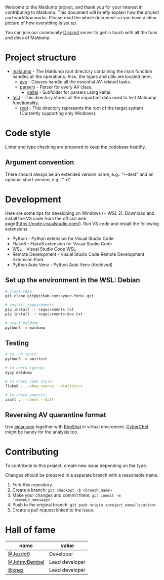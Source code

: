 Welcome to the Maldump project, and thank you for your interest in contributing to Maldump. This document will briefly explain how the project and workflow works. Please read the whole document so you have a clear picture of how everything is set up.

You can join our community [Discord](https://discord.gg/ktxhVRYFar) server to get in touch with all the funs and devs of Maldump.

# Project structure

* [maldump](torch) - The Maldump root directory containing the main function handles all the operations. Also, the types and utils are located here.
  * [avs](maldump/avs) - Classes handle all the essential AV-related tasks.
  * [parsers](maldump/parsers) - Parser for every AV class.
    * [kaitai](maldump/parsers/kaitai) - Subfolder for parsers using kaitai.
* [test](test) - This directory stores all the important data used to test Maldump functionality.
  * [root](test/root) - This directory represents the root of the target system (Currently supporting only Windows).

# Code style

Linter and type checking are prepared to keep the codebase healthy.

## Argument convention

There should always be an extended version name, e.g.: "--dest" and an optional short version, e.g.: "-d".

# Development

Here are some tips for developing on Windows (+ WSL 2). Download and install the VS code from the official web page(https://code.visualstudio.com/). Run VS code and install the following extensions:

  -  Python - Python extension for Visual Studio Code
  -  Flake8 - Flake8 extension for Visual Studio Code
  -  WSL - Visual Studio Code WSL
  -  Remote Development - Visual Studio Code Remote Development Extension Pack
  -  Python Auto Venv - Python Auto Venv (Archived)

## Set up the environment in the WSL: Debian

```sh
# clone repo
git clone git@github.com:<your-fork>.git

# install requirements
pip install -r requirements.txt
pip install -r requirements-dev.txt

# start maldump
python3 -m maldump
```

## Testing

```sh
# to run tests:
python3 -m unittest

# to check typing:
mypy maldump

# to check code style:
flake8 . --show-source --statistics

# to check imports:
isort . --check --diff
```

## Reversing AV quarantine format

Use [eicar.com](https://www.eicar.org/download-anti-malware-testfile/) together with [RegShot](https://github.com/Seabreg/Regshot) in virtual enviroment. [CyberChef](https://gchq.github.io/CyberChef/) might be handy for the analysis too.

# Contributing

To contribute to this project, create new issue depending on the type.

Changes should be prepared in a separate branch with a reasonable name.

1. Fork this repository.
2. Create a branch: `git checkout -b <branch_name>`
3. Make your changes and commit them: `git commit -m '<commit_message>'`
4. Push to the original branch: `git push origin <project_name/location>`
5. Create a pull request linked to the issue.

# Hall of fame

| name | value |
| --- | --- |
| [@Jezdo0](https://github.com/Jezdo0) | Developer |
| [@JohnyBembel](https://github.com/JohnyBembel) | Lead developer |
| [@knez](https://www.github.com/knez) | Lead developer |
